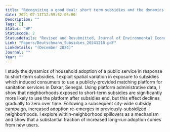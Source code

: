 ```yaml
---
title: "Recognizing a good deal: short term subsidies and the dynamics of public service use"
date: 2021-07-11T12:59:52-05:00
Description: ""
Tags: []
Status: "WP"
Statuscode: 2
Statusdetails: "Revised and Resubmitted, Journal of Environmental Economics and Management"
Link: "Papers/Deutschmann_Subsidies_20241218.pdf"
Linkdetails: "(December 2024)"
Journal: ""
Year: ""
---
```


I study the dynamics of household adoption of a public service in response to short-term subsidies. I exploit
spatial variation in exposure to subsidies which induced consumers to use a publicly-provided matching
platform for sanitation services in Dakar, Senegal. Using platform administrative data, I
show that neighborhoods exposed to short-term subsidies are significantly more likely
to use the platform after subsidies end, but this effect declines gradually to zero over
time. Following a subsequent city-wide subsidy campaign, increased adoption re-emerges in previously-subsidized neighborhoods. I explore within-neighborhood
spillovers as a mechanism and show that a substantial fraction of increased long-run
adoption comes from new users.